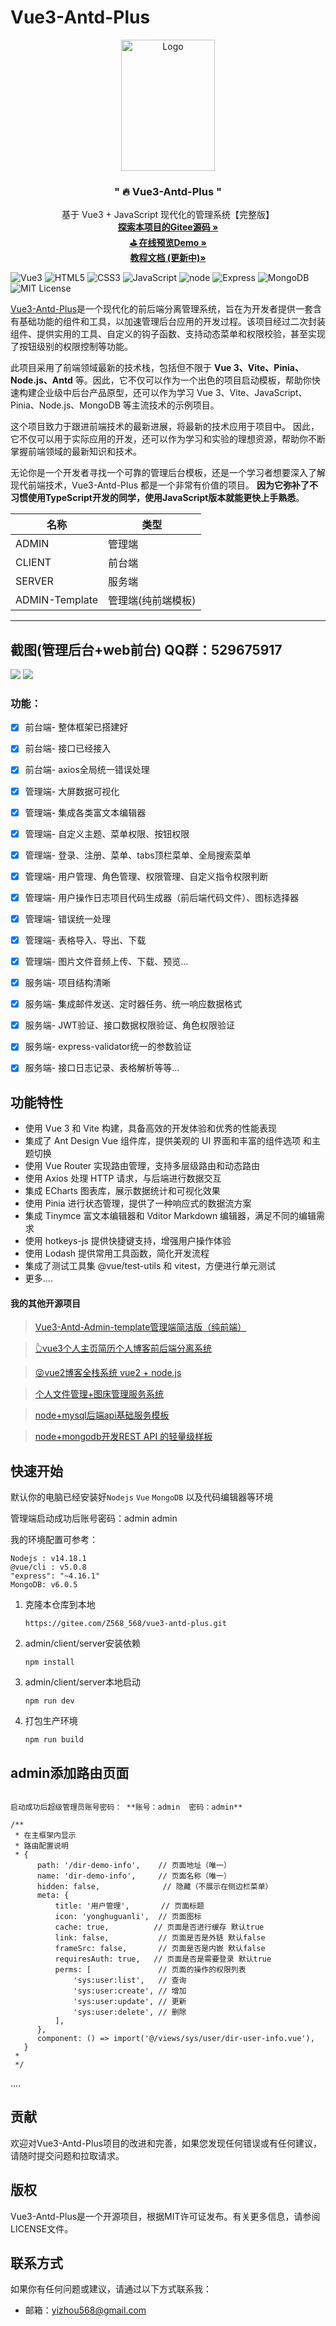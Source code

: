 # Vue3-Antd-Plus 

<p align="center">
  <a href="https://gitee.com/Z568_568/mango-blog-system.git">
    <img src="doc/logo.png" alt="Logo" width="150" height="210">
  </a>

<h3 align="center">" 🔥 Vue3-Antd-Plus "</h3>
  <p align="center">
    基于 Vue3 + JavaScript 现代化的管理系统【完整版】
    <br />
    <a href="https://gitee.com/Z568_568/vue3-antd-plus.git" target="_blank"><strong>探索本项目的Gitee源码 »</strong></a>
<br />
    <a href="http://admin.zhouyi.run" target="_blank"><strong>⛳ 在线预览Demo »</strong></a>
<br />
<a href="https://zhyi-source.github.io/" target="_blank"><strong>教程文档 (更新中)»</strong></a>
    <br />
</p>
</p>

![Vue3](https://img.shields.io/badge/-Vue-34495e?logo=vue.js)
![HTML5](https://img.shields.io/badge/-HTML5-red?logo=html5&logoColor=white)
![CSS3](https://img.shields.io/badge/-CSS3-blue?logo=css3&logoColor=white)
![JavaScript](https://img.shields.io/badge/-JavaScript-yellow?logo=javascript&logoColor=white)
![node](https://img.shields.io/badge/-Nodejs-red?logo=node.js&logoColor=white)
![Express](https://img.shields.io/badge/-Express-green?logo=Express&logoColor=white)
![MongoDB](https://img.shields.io/badge/-MongoDB-yellow?logo=MongoDB&logoColor=white)
![MIT License](https://img.shields.io/badge/License-MIT-green.svg)

[Vue3-Antd-Plus](https://gitee.com/Z568_568/vue3-antd-plus.git)是一个现代化的前后端分离管理系统，旨在为开发者提供一套含有基础功能的组件和工具，以加速管理后台应用的开发过程。该项目经过二次封装组件、提供实用的工具、自定义的钩子函数、支持动态菜单和权限校验，甚至实现了按钮级别的权限控制等功能。

此项目采用了前端领域最新的技术栈，包括但不限于 **Vue 3、Vite、Pinia、Node.js、Antd** 等。因此，它不仅可以作为一个出色的项目启动模板，帮助你快速构建企业级中后台产品原型，还可以作为学习 Vue 3、Vite、JavaScript、Pinia、Node.js、MongoDB 等主流技术的示例项目。

这个项目致力于跟进前端技术的最新进展，将最新的技术应用于项目中。 因此，它不仅可以用于实际应用的开发，还可以作为学习和实验的理想资源，帮助你不断掌握前端领域的最新知识和技术。

无论你是一个开发者寻找一个可靠的管理后台模板，还是一个学习者想要深入了解现代前端技术，Vue3-Antd-Plus 都是一个非常有价值的项目。
**因为它弥补了不习惯使用TypeScript开发的同学，使用JavaScript版本就能更快上手熟悉**。


|名称|类型|
|-|-|
|ADMIN|管理端|
|CLIENT|前台端|
|SERVER|服务端|
|ADMIN-Template|管理端(纯前端模板)|

---


## 截图(管理后台+web前台) QQ群：529675917

<img  src="doc/img.png">
<img src="doc/img_1.png">


### 功能：

*   [x] 前台端- 整体框架已搭建好
*   [x] 前台端- 接口已经接入
*   [x] 前台端- axios全局统一错误处理
*   [x] 管理端- 大屏数据可视化
*   [x] 管理端- 集成各类富文本编辑器
*   [x] 管理端- 自定义主题、菜单权限、按钮权限
*   [x] 管理端- 登录、注册、菜单、tabs顶栏菜单、全局搜索菜单
*   [x] 管理端- 用户管理、角色管理、权限管理、自定义指令权限判断
*   [x] 管理端- 用户操作日志项目代码生成器（前后端代码文件）、图标选择器
*   [x] 管理端- 错误统一处理
*   [x] 管理端- 表格导入、导出、下载
*   [x] 管理端- 图片文件音频上传、下载、预览...
*   [x] 服务端- 项目结构清晰
*   [x] 服务端- 集成邮件发送、定时器任务、统一响应数据格式
*   [x] 服务端- JWT验证、接口数据权限验证、角色权限验证
*   [x] 服务端- express-validator统一的参数验证
*   [x] 服务端- 接口日志记录、表格解析等等...


## 功能特性

- 使用 Vue 3 和 Vite 构建，具备高效的开发体验和优秀的性能表现
- 集成了 Ant Design Vue 组件库，提供美观的 UI 界面和丰富的组件选项 和主题切换
- 使用 Vue Router 实现路由管理，支持多层级路由和动态路由
- 使用 Axios 处理 HTTP 请求，与后端进行数据交互
- 集成 ECharts 图表库，展示数据统计和可视化效果
- 使用 Pinia 进行状态管理，提供了一种响应式的数据流方案
- 集成 Tinymce 富文本编辑器和 Vditor Markdown 编辑器，满足不同的编辑需求
- 使用 hotkeys-js 提供快捷键支持，增强用户操作体验
- 使用 Lodash 提供常用工具函数，简化开发流程
- 集成了测试工具集 @vue/test-utils 和 vitest，方便进行单元测试
- 更多....

#### 我的其他开源项目

> [Vue3-Antd-Admin-template管理端简洁版（纯前端）](https://gitee.com/Z568_568/ZY-Admin-template.git)

> [👆vue3个人主页简历个人博客前后端分离系统](https://gitee.com/Z568_568/ZHOUYI-Homepage.git)

>[😜vue2博客全栈系统 vue2 + node.js](https://gitee.com/Z568_568/all-blog-sys.git)
 
>[个人文件管理+图床管理服务系统](https://gitee.com/Z568_568/zy.files.sys.git)
 
>[node+mysql后端api基础服务模板](https://gitee.com/Z568_568/zy-express-sequelize-mysql)

>[node+mongodb开发REST API 的轻量级样板](https://gitee.com/Z568_568/node.mongodb)


## 快速开始


默认你的电脑已经安装好`Nodejs` `Vue` `MongoDB` 以及代码编辑器等环境

管理端启动成功后账号密码：admin  admin

我的环境配置可参考：

``` shell
Nodejs : v14.18.1
@vue/cli : v5.0.8
"express": "~4.16.1"
MongoDB: v6.0.5
```


1. 克隆本仓库到本地

   ```
   https://gitee.com/Z568_568/vue3-antd-plus.git
   ```

2. admin/client/server安装依赖

   ```
   npm install
   ```

3. admin/client/server本地启动

   ```
   npm run dev
   ```

4. 打包生产环境

   ```
   npm run build
   ```
## admin添加路由页面

```

启动成功后超级管理员账号密码： **账号：admin  密码：admin** 

/**
 * 在主框架内显示
 * 路由配置说明
 * {
      path: '/dir-demo-info',    // 页面地址（唯一）
      name: 'dir-demo-info',     // 页面名称（唯一）
      hidden: false,              // 隐藏（不展示在侧边栏菜单）
      meta: {
          title: '用户管理',       // 页面标题
          icon: 'yonghuguanli',  // 页面图标
          cache: true,          // 页面是否进行缓存 默认true
          link: false,           // 页面是否是外链 默认false
          frameSrc: false,       // 页面是否是内嵌 默认false
          requiresAuth: true,   // 页面是否是需要登录 默认true
          perms: [               // 页面的操作的权限列表
              'sys:user:list',   // 查询
              'sys:user:create', // 增加
              'sys:user:update', // 更新
              'sys:user:delete', // 删除
          ],
      },
      component: () => import('@/views/sys/user/dir-user-info.vue'),
   }
 *
 */
```
 
....


## 贡献

欢迎对Vue3-Antd-Plus项目的改进和完善，如果您发现任何错误或有任何建议，请随时提交问题和拉取请求。

## 版权

Vue3-Antd-Plus是一个开源项目，根据MIT许可证发布。有关更多信息，请参阅LICENSE文件。

## 联系方式

如果你有任何问题或建议，请通过以下方式联系我：

- 邮箱：yizhou568@gmail.com

